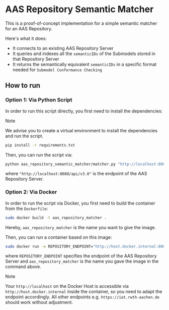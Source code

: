 # AAS Repository Semantic Matcher

This is a proof-of-concept implementation for a simple semantic matcher for an AAS Repository.

Here's what it does:
- It connects to an existing AAS Repository Server
- It queries and indexes all the `semanticIDs` of the Submodels stored in that Repository Server
- It returns the semantically equivalent `semanticIDs` in a specific format needed for `Submodel Conformance Checking`

## How to run

### Option 1: Via Python Script
In order to run this script directly, you first need to install the dependencies: 

> [!note]
> We advise you to create a virtual environment to install the dependencies and run the script.

```bash
pip install -r requirements.txt
```

Then, you can run the script via: 

```bash
python aas_repository_semantic_matcher/matcher.py "http://localhost:8080/api/v3.0" 
```
where `"http://localhost:8080/api/v3.0"` is the endpoint of the AAS Repository Server.

### Option 2: Via Docker
In order to run the script via Docker, you first need to build the container from the `Dockerfile`:

```bash
sudo docker build -t aas_repository_matcher .
```

Hereby, `aas_repository_matcher` is the name you want to give the image. 

Then, you can run a container based on this image: 

```bash
sudo docker run -e REPOSITORY_ENDPOINT="http://host.docker.internal:8080/api/v3.0" aas_repository_matcher
```
where `REPOSITORY_ENDPOINT` specifies the endpoint of the AAS Repository Server and
`aas_repository_matcher` is the name you gave the image in the command above.

> [!note]
> Your `http://localhost` on the Docker Host is accessible via `http://host.docker.internal` inside the container,
> so you need to adapt the endpoint accordingly. All other endpoints e.g. `https://iat.rwth-aachen.de` 
> should work without adjustment. 
